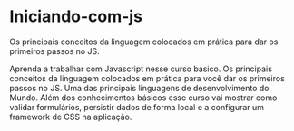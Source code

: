 # Iniciando-com-js
Os principais conceitos da linguagem colocados em prática para dar os primeiros passos no JS.

Aprenda a trabalhar com Javascript nesse curso básico. Os principais conceitos da linguagem colocados em prática para você dar os primeiros passos no JS. Uma das principais linguagens de desenvolvimento do Mundo. Além dos conhecimentos básicos esse curso vai mostrar como validar formulários, persistir dados de forma local e a configurar um framework de CSS na aplicação.
